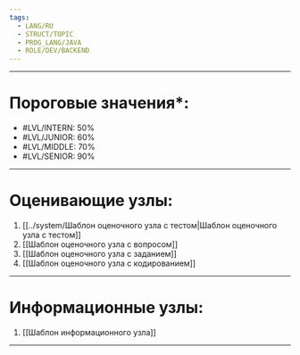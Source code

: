 ```yaml
---
tags:
  - LANG/RU
  - STRUCT/TOPIC
  - PROG_LANG/JAVA
  - ROLE/DEV/BACKEND
---
```

---
# Пороговые значения*:
+ #LVL/INTERN: 50%
+ #LVL/JUNIOR: 60%
+ #LVL/MIDDLE: 70%
+ #LVL/SENIOR: 90%
---
# Оценивающие узлы:
1. [[../system/Шаблон оценочного узла c тестом|Шаблон оценочного узла c тестом]]
2. [[Шаблон оценочного узла c вопросом]]
3. [[Шаблон оценочного узла c заданием]]
4. [[Шаблон оценочного узла c кодированием]]
---
# Информационные узлы:
1. [[Шаблон информационного узла]]
---
